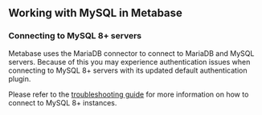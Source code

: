 ## Working with MySQL in Metabase

### Connecting to MySQL 8+ servers

Metabase uses the MariaDB connector to connect to MariaDB and MySQL servers. Because of this you may experience authentication issues when connecting to MySQL 8+ servers with its updated default authentication plugin.

Please refer to the [troubleshooting guide](../../troubleshooting-guide/datawarehouse.md#mysql-unable-to-log-in-to-mysql-8-with-correct-credentials) for more information on how to connect to MySQL 8+ instances.
